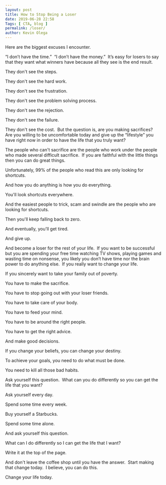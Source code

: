 ```yaml
--- 
layout: post 
title: How to Stop Being a Loser
date: 2019-06-28 22:58
Tags: [ CTA, blog ]
permalink: /loser/ 
author: Kevin Olega 
--- 
```

Here are the biggest excuses I encounter.

“I don’t have the time.”⁣
⁣
“I don’t have the money.”⁣
⁣
It’s easy for losers to say that they want what winners have because all they see is the end result.⁣

They don't see the steps.

They don't see the hard work.

They don't see the frustration.

They don't see the problem solving process.

They don't see the rejection.

They don't see the failure.

They don't see the cost.
⁣
But the question is, are you making sacrifices?⁣
⁣
Are you willing to be uncomfortable today and give up the “lifestyle” you have right now in order to have the life that you truly want?

The people who can't sacrifice are the people who work under the people who made several difficult sacrifice.⁣
⁣
If you are faithful with the little things then you can do great things.

Unfortunately, 99% of the people who read this are only looking for shortcuts.

And how you do anything is how you do everything.⁣

You'll look shortcuts everywhere.

And the easiest people to trick, scam and swindle are the people who are looking for shortcuts.

Then you'll keep falling back to zero.

And eventually, you'll get tired.

And give up.

And become a loser for the rest of your life.
⁣
If you want to be successful but you are spending your free time watching TV shows, playing games and wasting time on nonsense, you likely you don’t have time nor the brain power to do anything else.⁣
⁣
If you really want to change your life.

If you sincerely want to take your family out of poverty.

You have to make the sacrifice.

You have to stop going out with your loser friends.

You have to take care of your body.

You have to feed your mind.

You have to be around the right people.

You have to get the right advice.

And make good decisions.

If you change your beliefs, you can change your destiny.

To achieve your goals, you need to do what must be done.

You need to kill all those bad habits.

Ask yourself this question.
⁣
What can you do differently so you can get the life that you want?⁣

Ask yourself every day.

Spend some time every week.

Buy yourself a Starbucks.

Spend some time alone.

And ask yourself this question.

What can I do differently so I can get the life that I want?

Write it at the top of the page.

And don't leave the coffee shop until you have the answer.
⁣
Start making that change today.⁣
⁣
I believe, you can do this.⁣

Change your life today.